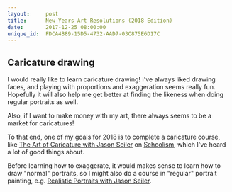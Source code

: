```yaml
---
layout:     post
title:      New Years Art Resolutions (2018 Edition)
date:       2017-12-25 08:00:00
unique_id:  FDCA4B89-15D5-4732-AAD7-03C875E6D17C
---
```




## Caricature drawing

I would really like to learn caricature drawing! I've always liked
drawing faces, and playing with proportions and exaggeration seems
really fun. Hopefully it will also help me get better at finding the
likeness when doing regular portraits as well.

Also, if I want to make money with my art, there always seems to be
a market for caricatures!

To that end, one of my goals for 2018 is to complete a caricature
course, like [The Art of Caricature with Jason Seiler][caricature] on
[Schoolism][schoolism], which I've heard a lot of good things about.

Before learning how to exaggerate, it would makes sense to learn how
to draw "normal" portraits, so I might also do a course in "regular"
portrait painting, e.g. [Realistic Portraits with Jason
Seiler][portraits].

[schoolism]: https://schoolism.com
[caricature]: https://www.schoolism.com/school.php?id=8
[portraits]: https://www.schoolism.com/school.php?id=37
